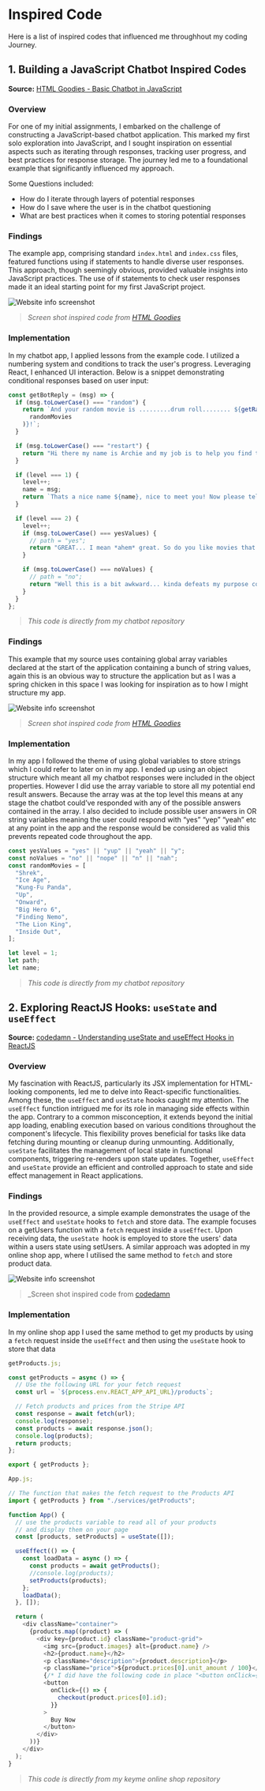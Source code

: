 # Inspired Code

Here is a list of inspired codes that influenced me throughhout my coding Journey.

## 1. Building a JavaScript Chatbot Inspired Codes

**Source:** [HTML Goodies - Basic Chatbot in JavaScript](https://www.htmlgoodies.com/javascript/basic-chatbot-in-javascript/)

### Overview

For one of my initial assignments, I embarked on the challenge of constructing a JavaScript-based chatbot application. This marked my first solo exploration into JavaScript, and I sought inspiration on essential aspects such as iterating through responses, tracking user progress, and best practices for response storage. The journey led me to a foundational example that significantly influenced my approach.

Some Questions included:

- How do I iterate through layers of potential responses
- How do I save where the user is in the chatbot questioning
- What are best practices when it comes to storing potential responses

### Findings

The example app, comprising standard `index.html` and `index.css` files, featured functions using if statements to handle diverse user responses. This approach, though seemingly obvious, provided valuable insights into JavaScript practices. The use of if statements to check user responses made it an ideal starting point for my first JavaScript project.

![Website info screenshot](images/Building-a-JavaScript-Chatbot.png)

> _Screen shot inspired code from [HTML Goodies](https://www.htmlgoodies.com/javascript/basic-chatbot-in-javascript/)_

### Implementation

In my chatbot app, I applied lessons from the example code. I utilized a numbering system and conditions to track the user's progress. Leveraging React, I enhanced UI interaction. Below is a snippet demonstrating conditional responses based on user input:

```javascript
const getBotReply = (msg) => {
  if (msg.toLowerCase() === "random") {
    return `And your random movie is .........drum roll........ ${getRandomMovie(
      randomMovies
    )}!`;
  }

  if (msg.toLowerCase() === "restart") {
    return "Hi there my name is Archie and my job is to help you find the perfect animated moie for you to watch. <br /><br />But firstly, what is your Name?";
  }

  if (level === 1) {
    level++;
    name = msg;
    return `Thats a nice name ${name}, nice to meet you! Now please tell me do you enjoy watching animated films?`;
  }

  if (level === 2) {
    level++;
    if (msg.toLowerCase() === yesValues) {
      // path = "yes";
      return "GREAT... I mean *ahem* great. So do you like movies that will bring on the waterworks or movies that make you laugh?";
    }

    if (msg.toLowerCase() === noValues) {
      // path = "no";
      return "Well this is a bit awkward... kinda defeats my purpose completely but you do you I guess. Sorry I cant be much help to you today. If you want to restart type 'restart' or type 'random' for a randomly selected movie";
    }
  }
};
```

> _This code is directly from my chatbot repository_

### Findings

This example that my source uses containing global array variables declared at the start of the application containing a bunch of string values, again this is an obvious way to structure the application but as I was a spring chicken in this space I was looking for inspiration as to how I might structure my app.

![Website info screenshot](images/Programming-Bot-Responses-in-JavaScript.png)

> _Screen shot inspired code from [HTML Goodies](https://www.htmlgoodies.com/javascript/basic-chatbot-in-javascript/)_

### Implementation

In my app I followed the theme of using global variables to store strings which I could refer to later on in my app. I ended up using an object structure which meant all my chatbot responses were included in the object properties. However I did use the array variable to store all my potential end result answers. Because the array was at the top level this means at any stage the chatbot could’ve responded with any of the possible answers contained in the array. I also decided to include possible user answers in OR string variables meaning the user could respond with “yes” “yep” “yeah” etc at any point in the app and the response would be considered as valid this prevents repeated code throughout the app.

```javascript
const yesValues = "yes" || "yup" || "yeah" || "y";
const noValues = "no" || "nope" || "n" || "nah";
const randomMovies = [
  "Shrek",
  "Ice Age",
  "Kung-Fu Panda",
  "Up",
  "Onward",
  "Big Hero 6",
  "Finding Nemo",
  "The Lion King",
  "Inside Out",
];

let level = 1;
let path;
let name;
```

> _This code is directly from my chatbot repository_

## 2. Exploring ReactJS Hooks: `useState` and `useEffect`

**Source:** [codedamn - Understanding useState and useEffect Hooks in ReactJS](https://codedamn.com/news/reactjs/usestate-and-useeffect-hooks)

### Overview

My fascination with ReactJS, particularly its JSX implementation for HTML-looking components, led me to delve into React-specific functionalities. Among these, the `useEffect` and `useState` hooks caught my attention. The `useEffect` function intrigued me for its role in managing side effects within the app. Contrary to a common misconception, it extends beyond the initial app loading, enabling execution based on various conditions throughout the component's lifecycle. This flexibility proves beneficial for tasks like data fetching during mounting or cleanup during unmounting. Additionally, `useState` facilitates the management of local state in functional components, triggering re-renders upon state updates. Together, `useEffect` and `useState` provide an efficient and controlled approach to state and side effect management in React applications.

### Findings

In the provided resource, a simple example demonstrates the usage of the `useEffect` and `useState` hooks to `fetch` and store data. The example focuses on a getUsers function with a `fetch` request inside a `useEffect`. Upon receiving data, the `useState `hook is employed to store the users' data within a users state using setUsers. A similar approach was adopted in my online shop app, where I utilised the same method to `fetch` and store product data.

![Website info screenshot](images/Basic-usage-of-useEffect.png)

> \_Screen shot inspired code from [codedamn](https://codedamn.com/news/reactjs/usestate-and-useeffect-hooks)

### Implementation

In my online shop app I used the same method to get my products by using a `fetch` request inside the `useEffect` and then using the `useStat`e hook to store that data

```javascript
getProducts.js;

const getProducts = async () => {
  // Use the following URL for your fetch request
  const url = `${process.env.REACT_APP_API_URL}/products`;

  // Fetch products and prices from the Stripe API
  const response = await fetch(url);
  console.log(response);
  const products = await response.json();
  console.log(products);
  return products;
};

export { getProducts };

App.js;

// The function that makes the fetch request to the Products API
import { getProducts } from "./services/getProducts";

function App() {
  // use the products variable to read all of your products
  // and display them on your page
  const [products, setProducts] = useState([]);

  useEffect(() => {
    const loadData = async () => {
      const products = await getProducts();
      //console.log(products);
      setProducts(products);
    };
    loadData();
  }, []);

  return (
    <div className="container">
      {products.map((product) => (
        <div key={product.id} className="product-grid">
          <img src={product.images} alt={product.name} />
          <h2>{product.name}</h2>
          <p className="description">{product.description}</p>
          <p className="price">${product.prices[0].unit_amount / 100}</p>
          {/* I did have the following code in place "<button onClick={checkout(product.prices[0].id)}>Buy Now</button>" However the function was always running immediately, so I used callback-function which I found online, however I still don't understand why my first solution didn't work*/}
          <button
            onClick={() => {
              checkout(product.prices[0].id);
            }}
          >
            Buy Now
          </button>
        </div>
      ))}
    </div>
  );
}
```

> _This code is directly from my keyme online shop repository_
